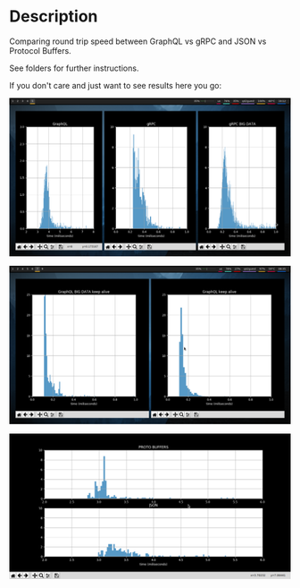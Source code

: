 # Description

Comparing round trip speed between GraphQL vs gRPC and JSON vs Protocol Buffers.

See folders for further instructions.

If you don't care and just want to see results here you go:

![GraphQLvsgRPCplot](GraphQLvsgRPC/GraphQLgRPCdata.png)

![GraphQL with keep alive](GraphQLvsgRPC/graphqlkeepalive.png)

![JSONvsProtoplot](JSONvsProtocolBuffers/graph.png)
